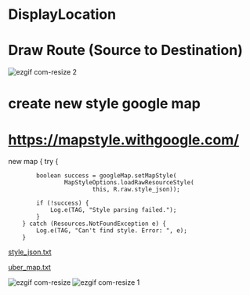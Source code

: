 # DisplayLocation 
# Draw Route (Source to Destination)
![ezgif com-resize 2](https://user-images.githubusercontent.com/42333878/44386785-278fe880-a541-11e8-842a-23fbbb53ce58.gif)
#
# create new style google map
# https://mapstyle.withgoogle.com/

new map 
{
try {

            boolean success = googleMap.setMapStyle(
                    MapStyleOptions.loadRawResourceStyle(
                            this, R.raw.style_json));

            if (!success) {
                Log.e(TAG, "Style parsing failed.");
            }
        } catch (Resources.NotFoundException e) {
            Log.e(TAG, "Can't find style. Error: ", e);
        }
[style_json.txt](https://github.com/saubhagyamapps/DisplayLocation/files/2313690/style_json.txt)

[uber_map.txt](https://github.com/saubhagyamapps/DisplayLocation/files/2313761/uber_map.txt)

![ezgif com-resize](https://user-images.githubusercontent.com/42333878/44516190-0e726d80-a6e2-11e8-913e-12ebfa4c66ad.png)
![ezgif com-resize 1](https://user-images.githubusercontent.com/42333878/44516638-3adab980-a6e3-11e8-95c0-b86cbccddccd.png)

